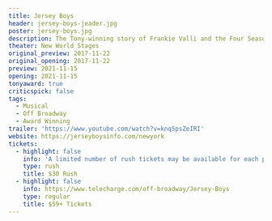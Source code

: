 ```yaml
---
title: Jersey Boys
header: jersey-boys-jeader.jpg
poster: jersey-boys.jpg
description: The Tony-winning story of Frankie Valli and the Four Seasons.
theater: New World Stages
original_preview: 2017-11-22
original_opening: 2017-11-22
preview: 2021-11-15
opening: 2021-11-15
tonyaward: true
criticspick: false
tags: 
  - Musical
  - Off Broadway
  - Award Winning
trailer: 'https://www.youtube.com/watch?v=knq5psZeIRI'
website: https://jerseyboysinfo.com/newyork
tickets:
  - highlight: false
    info: 'A limited number of rush tickets may be available for each performance. These tickets are available for day of purchase at New World Stages (340 W 50th St) when the Box Office opens. Limit of two tickets per customer. Tickets are non-transferable, subject to availability and may be partial view. Cash only.'
    type: rush
    title: $30 Rush
  - highlight: false
    info: https://www.telecharge.com/off-broadway/Jersey-Boys
    type: regular
    title: $59+ Tickets
---
```

